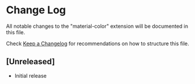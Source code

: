 # Change Log
All notable changes to the "material-color" extension will be documented in this file.

Check [Keep a Changelog](http://keepachangelog.com/) for recommendations on how to structure this file.

## [Unreleased]
- Initial release
